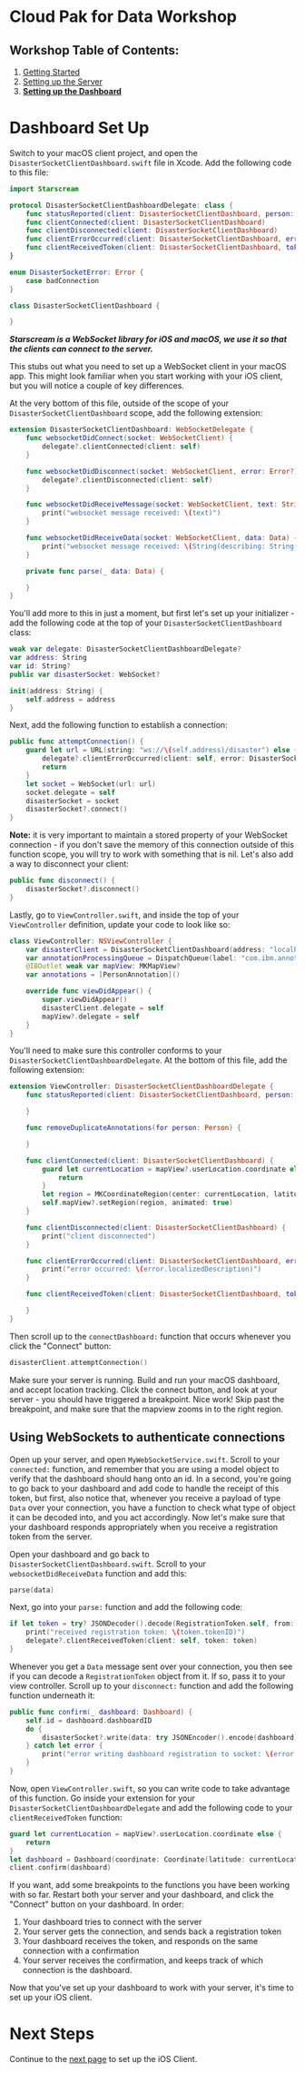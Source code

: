 # Cloud Pak for Data Workshop

## Workshop Table of Contents:

1. [Getting Started](./01-GettingStarted.md)
2. [Setting up the Server](./02-ServerSetUp.md)
3. **[Setting up the Dashboard](./03-DashboardSetUp.md)**

# Dashboard Set Up

Switch to your macOS client project, and open the `DisasterSocketClientDashboard.swift` file in Xcode. Add the following code to this file:

```swift
import Starscream

protocol DisasterSocketClientDashboardDelegate: class {
    func statusReported(client: DisasterSocketClientDashboard, person: Person)
    func clientConnected(client: DisasterSocketClientDashboard)
    func clientDisconnected(client: DisasterSocketClientDashboard)
    func clientErrorOccurred(client: DisasterSocketClientDashboard, error: Error)
    func clientReceivedToken(client: DisasterSocketClientDashboard, token: RegistrationToken)
}

enum DisasterSocketError: Error {
    case badConnection
}

class DisasterSocketClientDashboard {

}
```
***Starscream is a WebSocket library for iOS and  macOS, we use it so that the clients can connect to the server.***

This stubs out what you need to set up a WebSocket client in your macOS app. This might look familiar when you start working with your iOS client, but you will notice a couple of key differences.

At the very bottom of this file, outside of the scope of your `DisasterSocketClientDashboard` scope, add the following extension:

```swift
extension DisasterSocketClientDashboard: WebSocketDelegate {
    func websocketDidConnect(socket: WebSocketClient) {
        delegate?.clientConnected(client: self)
    }

    func websocketDidDisconnect(socket: WebSocketClient, error: Error?) {
        delegate?.clientDisconnected(client: self)
    }

    func websocketDidReceiveMessage(socket: WebSocketClient, text: String) {
        print("websocket message received: \(text)")
    }

    func websocketDidReceiveData(socket: WebSocketClient, data: Data) {
        print("websocket message received: \(String(describing: String(data: data, encoding: .utf8)))")
    }

    private func parse(_ data: Data) {

    }
}
```

You'll add more to this in just a moment, but first let's set up your initializer - add the following code at the top of your `DisasterSocketClientDashboard` class:

```swift
weak var delegate: DisasterSocketClientDashboardDelegate?
var address: String
var id: String?
public var disasterSocket: WebSocket?

init(address: String) {
    self.address = address
}
```

Next, add the following function to establish a connection:

```swift
public func attemptConnection() {
    guard let url = URL(string: "ws://\(self.address)/disaster") else {
        delegate?.clientErrorOccurred(client: self, error: DisasterSocketError.badConnection)
        return
    }
    let socket = WebSocket(url: url)
    socket.delegate = self
    disasterSocket = socket
    disasterSocket?.connect()
}
```

**Note:** it is very important to maintain a stored property of your WebSocket connection - if you don't save the memory of this connection outside of this function scope, you will try to work with something that is nil. Let's also add a way to disconnect your client:

```swift
public func disconnect() {
    disasterSocket?.disconnect()
}
```

Lastly, go to `ViewController.swift`, and inside the top of your `ViewController` definition, update your code to look like so:

```swift
class ViewController: NSViewController {
    var disasterClient = DisasterSocketClientDashboard(address: "localhost:8080")
    var annotationProcessingQueue = DispatchQueue(label: "com.ibm.annotationProcessingQueue")
    @IBOutlet weak var mapView: MKMapView?
    var annotations = [PersonAnnotation]()

    override func viewDidAppear() {
        super.viewDidAppear()
        disasterClient.delegate = self
        mapView?.delegate = self
    }
}
```

You'll need to make sure this controller conforms to your `DisasterSocketClientDashboardDelegate`. At the bottom of this file, add the following extension:

```swift
extension ViewController: DisasterSocketClientDashboardDelegate {
    func statusReported(client: DisasterSocketClientDashboard, person: Person) {

    }

    func removeDuplicateAnnotations(for person: Person) {

    }

    func clientConnected(client: DisasterSocketClientDashboard) {
        guard let currentLocation = mapView?.userLocation.coordinate else {
            return
        }
        let region = MKCoordinateRegion(center: currentLocation, latitudinalMeters: 1000, longitudinalMeters: 1000)
        self.mapView?.setRegion(region, animated: true)
    }

    func clientDisconnected(client: DisasterSocketClientDashboard) {
        print("client disconnected")
    }

    func clientErrorOccurred(client: DisasterSocketClientDashboard, error: Error) {
        print("error occurred: \(error.localizedDescription)")
    }

    func clientReceivedToken(client: DisasterSocketClientDashboard, token: RegistrationToken) {

    }
}
```

Then scroll up to the `connectDashboard:` function that occurs whenever you click the "Connect" button:

```swift
disasterClient.attemptConnection()
```

Make sure your server is running. Build and run your macOS dashboard, and accept location tracking. Click the connect button, and look at your server - you should have triggered a breakpoint. Nice work! Skip past the breakpoint, and make sure that the mapview zooms in to the right region.

## Using WebSockets to authenticate connections


Open up your server, and open `MyWebSocketService.swift`. Scroll to your `connected:` function, and remember that you are using a model object to verify that the dashboard should hang onto an id. In a second, you're going to go back to your dashboard and add code to handle the receipt of this token, but first, also notice that, whenever you receive a payload of type `Data` over your connection, you have a function to check what type of object it can be decoded into, and you act accordingly. Now let's make sure that your dashboard responds appropriately when you receive a registration token from the server.

Open your dashboard and go back to `DisasterSocketClientDashboard.swift`. Scroll to your `websocketDidReceiveData` function and add this:

```swift
parse(data)
```

Next, go into your `parse:` function and add the following code:

```swift
if let token = try? JSONDecoder().decode(RegistrationToken.self, from: data) {
    print("received registration token: \(token.tokenID)")
    delegate?.clientReceivedToken(client: self, token: token)
}
```

Whenever you get a `Data` message sent over your connection, you then see if you can decode a `RegistrationToken` object from it. If so, pass it to your view controller. Scroll up to your `disconnect:` function and add the following function underneath it:

```swift
public func confirm(_ dashboard: Dashboard) {
    self.id = dashboard.dashboardID
    do {
        disasterSocket?.write(data: try JSONEncoder().encode(dashboard))
    } catch let error {
        print("error writing dashboard registration to socket: \(error.localizedDescription)")
    }
}
```

Now, open `ViewController.swift`, so you can write code to take advantage of this function. Go inside your extension for your `DisasterSocketClientDashboardDelegate` and add the following code to your `clientReceivedToken` function:

```swift
guard let currentLocation = mapView?.userLocation.coordinate else {
    return
}
let dashboard = Dashboard(coordinate: Coordinate(latitude: currentLocation.latitude, longitude: currentLocation.longitude), dashboardID: token.tokenID)
client.confirm(dashboard)
```

If you want, add some breakpoints to the functions you have been working with so far. Restart both your server and your dashboard, and click the "Connect" button on your dashboard. In order:

1. Your dashboard tries to connect with the server
2. Your server gets the connection, and sends back a registration token
3. Your dashboard receives the token, and responds on the same connection with a confirmation
4. Your server receives the confirmation, and keeps track of which connection is the dashboard.

Now that you've set up your dashboard to work with your server, it's time to set up your iOS client.


# Next Steps

Continue to the [next page](./04-iOSSetUp.md) to set up the iOS Client.

